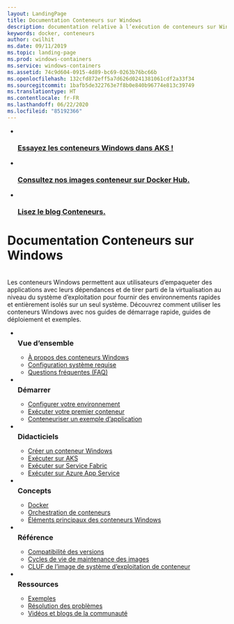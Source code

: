 ```yaml
---
layout: LandingPage
title: Documentation Conteneurs sur Windows
description: documentation relative à l’exécution de conteneurs sur Windows
keywords: docker, conteneurs
author: cwilhit
ms.date: 09/11/2019
ms.topic: landing-page
ms.prod: windows-containers
ms.service: windows-containers
ms.assetid: 74c9d604-0915-4d89-bc69-0263b76bc66b
ms.openlocfilehash: 132cfd872eff5a7d626d0241381061cdf2a33f34
ms.sourcegitcommit: 1bafb5de322763e7f8b0e840b96774e813c39749
ms.translationtype: HT
ms.contentlocale: fr-FR
ms.lasthandoff: 06/22/2020
ms.locfileid: "85192366"
---
```

<div id="main" class="v2">
    <ul class="cardsY panelContent featuredContent">
        <li>
            <a href="https://docs.microsoft.com/azure/aks/windows-container-cli" data-linktype="external">
                <div class="cardSize">
                    <div class="cardPadding">
                        <div class="card">
                            <div class="cardImageOuter">
                                <div class="cardImage">
                                    <img src="media/logo_kubernetes.svg" alt="" data-linktype="relative-path">
                                </div>
                            </div>
                            <div class="cardText">
                                <h3>Essayez les conteneurs Windows dans AKS !</h3>
                            </div>
                        </div>
                    </div>
                </div>
            </a>
        </li>
        <li>
            <a href="https://hub.docker.com/_/microsoft-windows-base-os-images" data-linktype="external">
                <div class="cardSize">
                    <div class="cardPadding">
                        <div class="card">
                            <div class="cardImageOuter">
                                <div class="cardImage">
                                    <img src="media/logo_docker.svg" alt="" data-linktype="relative-path">
                                </div>
                            </div>
                            <div class="cardText">
                                <h3>Consultez nos images conteneur sur Docker Hub.</h3>
                            </div>
                        </div>
                    </div>
                </div>
            </a>
        </li>
        <li>
            <a href="https://techcommunity.microsoft.com/t5/Containers/bg-p/Containers" data-linktype="external">
                <div class="cardSize">
                    <div class="cardPadding">
                        <div class="card">
                            <div class="cardImageOuter">
                                <div class="cardImage">
                                    <img src="media/i_blog.svg" alt="" data-linktype="relative-path">
                                </div>
                            </div>
                            <div class="cardText">
                                <h3>Lisez le blog Conteneurs.</h3>
                            </div>
                        </div>
                    </div>
                </div>
            </a>
        </li>
    </ul>
    <h1>Documentation Conteneurs sur Windows</h1>
    <br/>
    <div class="abstract">Les conteneurs Windows permettent aux utilisateurs d’empaqueter des applications avec leurs dépendances et de tirer parti de la virtualisation au niveau du système d’exploitation pour fournir des environnements rapides et entièrement isolés sur un seul système. Découvrez comment utiliser les conteneurs Windows avec nos guides de démarrage rapide, guides de déploiement et exemples.</div>
    <ul class="cardsW panelContent featuredContent">
        <li>
            <div class="cardSize">
                <div class="cardPadding">
                    <div class="card">
                        <div class="cardImageOuter">
                            <div class="cardImage bgdAccent1">
                                <img src="media/virtualization-containers-about.svg" alt="" data-linktype="relative-path">
                            </div>
                        </div>
                        <div class="cardText">
                            <h3 style="margin: 8px 0 2px 0;">Vue d’ensemble</h3>
                            <ul>
                                <li><a href="/virtualization/windowscontainers/about/index" data-linktype="absolute-path">À propos des conteneurs Windows</a></li>
                                <li><a href="/virtualization/windowscontainers/deploy-containers/system-requirements" data-linktype="absolute-path">Configuration système requise</a></li>
                                <li><a href="/virtualization/windowscontainers/about/faq" data-linktype="absolute-path">Questions fréquentes (FAQ)</a></li>
                            </ul>
                        </div>
                    </div>
                </div>
            </div>
        </li>
        <li>
            <div class="cardSize">
                <div class="cardPadding">
                    <div class="card">
                        <div class="cardImageOuter">
                            <div class="cardImage bgdAccent1">
                                <img src="media/virtualization-containers-quick-start.svg" alt="" data-linktype="relative-path">
                            </div>
                        </div>
                        <div class="cardText">
                            <h3 style="margin: 8px 0 2px 0;">Démarrer</h3>
                            <ul>
                                <li><a href="/virtualization/windowscontainers/quick-start/set-up-environment" data-linktype="external">Configurer votre environnement</a></li>
                                <li><a href="/virtualization/windowscontainers/quick-start/run-your-first-container" data-linktype="external">Exécuter votre premier conteneur</a></li>
                                <li><a href="/virtualization/windowscontainers/quick-start/building-sample-app" data-linktype="external">Conteneuriser un exemple d’application</a></li>
                            </ul>
                        </div>
                    </div>
                </div>
            </div>
        </li>
        <li>
            <div class="cardSize">
                <div class="cardPadding">
                    <div class="card">
                        <div class="cardImageOuter">
                            <div class="cardImage bgdAccent1">
                                <img src="media/container-tutorials.svg" alt="" data-linktype="relative-path">
                            </div>
                        </div>
                        <div class="cardText">
                            <h3 style="margin: 8px 0 2px 0;">Didacticiels</h3>
                            <ul>
                                <li><a href="/virtualization/windowscontainers/manage-docker/manage-windows-dockerfile" data-linktype="external">Créer un conteneur Windows</a></li>
                                <li><a href="/azure/aks/windows-container-cli" data-linktype="external">Exécuter sur AKS</a></li>
                                <li><a href="/azure/service-fabric/service-fabric-quickstart-containers" data-linktype="external">Exécuter sur Service Fabric</a></li>
                                <li><a href="/azure/app-service/app-service-web-get-started-windows-container" data-linktype="external">Exécuter sur Azure App Service</a></li>
                            </ul>
                        </div>
                    </div>
                </div>
            </div>
        </li>
        <li>
            <div class="cardSize">
                <div class="cardPadding">
                    <div class="card">
                        <div class="cardImageOuter">
                            <div class="cardImage bgdAccent1">
                                <img src="media/virtualization-containers-management-tools.svg" alt="" data-linktype="relative-path">
                            </div>
                        </div>
                        <div class="cardText">
                            <h3 style="margin: 8px 0 2px 0;">Concepts</h3>
                            <ul>
                                <li><a href="/virtualization/windowscontainers/manage-docker/configure-docker-daemon" data-linktype="external">Docker</a></li>
                                <li><a href="/virtualization/windowscontainers/about/overview-container-orchestrators" data-linktype="external">Orchestration de conteneurs</a></li>
                                <li><a href="/virtualization/windowscontainers/manage-containers/container-base-images" data-linktype="external">Éléments principaux des conteneurs Windows</a></li>
                            </ul>
                        </div>
                    </div>
                </div>
            </div>
        </li>
        <li>
            <div class="cardSize">
                <div class="cardPadding">
                    <div class="card">
                        <div class="cardImageOuter">
                            <div class="cardImage bgdAccent1">
                                <img src="media/container-reference.svg" alt="" data-linktype="relative-path">
                            </div>
                        </div>
                        <div class="cardText">
                            <h3 style="margin: 8px 0 2px 0;">Référence</h3>
                            <ul>
                                <li><a href="/virtualization/windowscontainers/deploy-containers/version-compatibility" data-linktype="external">Compatibilité des versions</a></li>
                                <li><a href="/virtualization/windowscontainers/deploy-containers/base-image-lifecycle" data-linktype="external">Cycles de vie de maintenance des images</a></li>
                                <li><a href="/virtualization/windowscontainers/images-eula" data-linktype="external">CLUF de l’image de système d’exploitation de conteneur</a></li>
                            </ul>
                        </div>
                    </div>
                </div>
            </div>
        </li>
        <li>
            <div class="cardSize">
                <div class="cardPadding">
                    <div class="card">
                        <div class="cardImageOuter">
                            <div class="cardImage bgdAccent1">
                                <img src="media/virtualization-containers-community.svg" alt="" data-linktype="relative-path">
                            </div>
                        </div>
                        <div class="cardText">
                            <h3 style="margin: 8px 0 2px 0;">Ressources</h3>
                            <ul>
                                <li><a href="/virtualization/windowscontainers/samples" data-linktype="external">Exemples</a></li>
                                <li><a href="/virtualization/windowscontainers/troubleshooting" data-linktype="external">Résolution des problèmes</a></li>
                                <li><a href="/virtualization/windowscontainers/communitylinks" data-linktype="external">Vidéos et blogs de la communauté</a></li>
                            </ul>
                        </div>
                    </div>
                </div>
            </div>
        </li>
    </ul>
</div>
